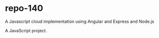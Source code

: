 # repo-140

A Javascript cloud implementation using Angular and Express and Node.js

A JavaScript project.